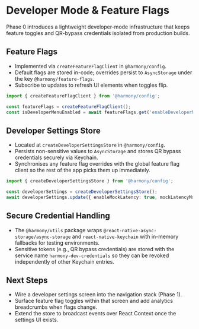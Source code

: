 # Developer Mode & Feature Flags

Phase 0 introduces a lightweight developer-mode infrastructure that keeps feature toggles and QR-bypass credentials isolated from production builds.

## Feature Flags

- Implemented via `createFeatureFlagClient` in `@harmony/config`.
- Default flags are stored in-code; overrides persist to `AsyncStorage` under the key `@harmony/feature-flags`.
- Subscribe to updates to refresh UI elements when toggles flip.

```ts
import { createFeatureFlagClient } from '@harmony/config';

const featureFlags = createFeatureFlagClient();
const isDeveloperMenuEnabled = await featureFlags.get('enableDeveloperMenu');
```

## Developer Settings Store

- Located at `createDeveloperSettingsStore` in `@harmony/config`.
- Persists non-sensitive values to `AsyncStorage` and stores QR bypass credentials securely via Keychain.
- Synchronises any feature flag overrides with the global feature flag client so the rest of the app picks them up immediately.

```ts
import { createDeveloperSettingsStore } from '@harmony/config';

const developerSettings = createDeveloperSettingsStore();
await developerSettings.update({ enableMockLatency: true, mockLatencyMs: 300 });
```

## Secure Credential Handling

- The `@harmony/utils` package wraps `@react-native-async-storage/async-storage` and `react-native-keychain` with in-memory fallbacks for testing environments.
- Sensitive tokens (e.g., QR bypass credentials) are stored with the service name `harmony-dev-credentials` so they can be revoked independently of other Keychain entries.

## Next Steps

- Wire a developer settings screen into the navigation stack (Phase 1).
- Surface feature flag toggles within that screen and add analytics breadcrumbs when flags change.
- Extend the store to broadcast events over React Context once the settings UI exists.
